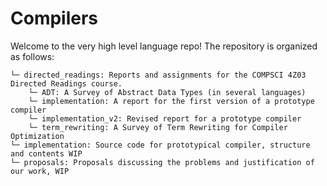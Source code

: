 # Compilers

Welcome to the very high level language repo! The repository is organized as follows:

```
└─ directed_readings: Reports and assignments for the COMPSCI 4Z03 Directed Readings course.
    └─ ADT: A Survey of Abstract Data Types (in several languages)
    └─ implementation: A report for the first version of a prototype compiler
    └─ implementation_v2: Revised report for a prototype compiler
    └─ term_rewriting: A Survey of Term Rewriting for Compiler Optimization
└─ implementation: Source code for prototypical compiler, structure and contents WIP
└─ proposals: Proposals discussing the problems and justification of our work, WIP
```
